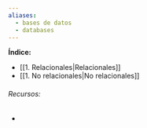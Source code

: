 ```yaml
---
aliases:
  - bases de datos
  - databases
---
```



**Índice:**

- [[1. Relacionales|Relacionales]]
- [[1. No relacionales|No relacionales]]
###### Recursos:

- 